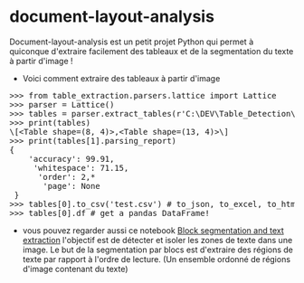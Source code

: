 # document-layout-analysis

Document-layout-analysis est un petit projet Python qui permet à quiconque d'extraire facilement des tableaux et de la segmentation du texte à partir d'image  !

* Voici comment extraire des tableaux à partir d'image

<pre>
>>> from table_extraction.parsers.lattice import Lattice
>>> parser = Lattice()
>>> tables = parser.extract_tables(r'C:\DEV\Table_Detection\data\fact230001-1.png')
>>> print(tables)
\[&lt;Table shape=(8, 4)&gt;,&lt;Table shape=(13, 4)&gt\]
>>> print(tables[1].parsing_report)
{
    'accuracy': 99.91,
     'whitespace': 71.15,
      'order': 2,*
       'page': None
 }
>>> tables[0].to_csv('test.csv') # to_json, to_excel, to_html, to_sqlite
>>> tables[0].df # get a pandas DataFrame!
</pre>

* vous pouvez regarder aussi ce notebook [Block segmentation and text extraction](https://github.com/bilal-rachik/document-layout-analysis/blob/main/Block%20segmentation%20and%20text%20extraction.ipynb)
l'objectif est de détecter et isoler les zones de texte dans une image. Le but de la segmentation par blocs est d'extraire des régions de texte par rapport à l'ordre de lecture. (Un ensemble ordonné de régions d'image contenant du texte)

